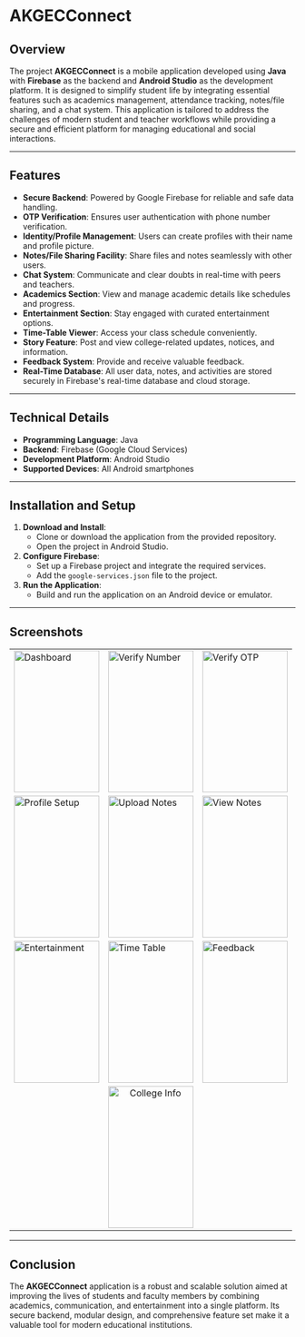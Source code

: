 # AKGECConnect

## Overview
The project **AKGECConnect** is a mobile application developed using **Java** with **Firebase** as the backend and **Android Studio** as the development platform. It is designed to simplify student life by integrating essential features such as academics management, attendance tracking, notes/file sharing, and a chat system. This application is tailored to address the challenges of modern student and teacher workflows while providing a secure and efficient platform for managing educational and social interactions.

---

## Features
- **Secure Backend**: Powered by Google Firebase for reliable and safe data handling.
- **OTP Verification**: Ensures user authentication with phone number verification.
- **Identity/Profile Management**: Users can create profiles with their name and profile picture.
- **Notes/File Sharing Facility**: Share files and notes seamlessly with other users.
- **Chat System**: Communicate and clear doubts in real-time with peers and teachers.
- **Academics Section**: View and manage academic details like schedules and progress.
- **Entertainment Section**: Stay engaged with curated entertainment options.
- **Time-Table Viewer**: Access your class schedule conveniently.
- **Story Feature**: Post and view college-related updates, notices, and information.
- **Feedback System**: Provide and receive valuable feedback.
- **Real-Time Database**: All user data, notes, and activities are stored securely in Firebase's real-time database and cloud storage.

---

## Technical Details
- **Programming Language**: Java
- **Backend**: Firebase (Google Cloud Services)
- **Development Platform**: Android Studio
- **Supported Devices**: All Android smartphones

---

## Installation and Setup
1. **Download and Install**:
    - Clone or download the application from the provided repository.
    - Open the project in Android Studio.
2. **Configure Firebase**:
    - Set up a Firebase project and integrate the required services.
    - Add the `google-services.json` file to the project.
3. **Run the Application**:
    - Build and run the application on an Android device or emulator.

---

## Screenshots
<table>
  <tr>
    <td><img src="https://res.cloudinary.com/dlmki3zha/image/upload/v1734463592/AKGECConnect/iw07s0s9mmvip0s0gpgx.png" alt="Dashboard" width="150px" height="250px"/></td>
    <td><img src="https://res.cloudinary.com/dlmki3zha/image/upload/v1734463592/AKGECConnect/vow4a3kazfvd5o4k49nn.png" alt="Verify Number" width="150px" height="250px"/></td>
    <td><img src="https://res.cloudinary.com/dlmki3zha/image/upload/v1734463592/AKGECConnect/sk6jy3zgaumu92luo3qr.png" alt="Verify OTP" width="150px" height="250px"/></td>
  </tr>
  <tr>
    <td><img src="https://res.cloudinary.com/dlmki3zha/image/upload/v1734463593/AKGECConnect/nckft2gdccqbjdinanie.png" alt="Profile Setup" width="150px" height="250px"/></td>
    <td><img src="https://res.cloudinary.com/dlmki3zha/image/upload/v1734463593/AKGECConnect/qicjb0b2ym4lmrxwvnfe.png" alt="Upload Notes" width="150px" height="250px"/></td>
    <td><img src="https://res.cloudinary.com/dlmki3zha/image/upload/v1734463593/AKGECConnect/kf9udt3xnyeylgkypzfx.png" alt="View Notes" width="150px" height="250px"/></td>
  </tr>
  <tr>
    <td><img src="https://res.cloudinary.com/dlmki3zha/image/upload/v1734463592/AKGECConnect/xzfskimhkopwcgcmcgjh.png" alt="Entertainment" width="150px" height="250px"/></td>
    <td><img src="https://res.cloudinary.com/dlmki3zha/image/upload/v1734463593/AKGECConnect/hsdbcjhsdvbj.png" alt="Time Table" width="150px" height="250px"/></td>
    <td><img src="https://res.cloudinary.com/dlmki3zha/image/upload/v1734463592/AKGECConnect/odaksyqszddijwd5mnsj.png" alt="Feedback" width="150px" height="250px"/></td>
  </tr>
  <tr>
    <td colspan="3" align="center"><img src="https://res.cloudinary.com/dlmki3zha/image/upload/v1734463592/AKGECConnect/fc4gop3ra3fifw5uovlg.png" alt="College Info" width="150px" height="250px"/></td>
  </tr>
</table>

---

## Conclusion
The **AKGECConnect** application is a robust and scalable solution aimed at improving the lives of students and faculty members by combining academics, communication, and entertainment into a single platform. Its secure backend, modular design, and comprehensive feature set make it a valuable tool for modern educational institutions.
